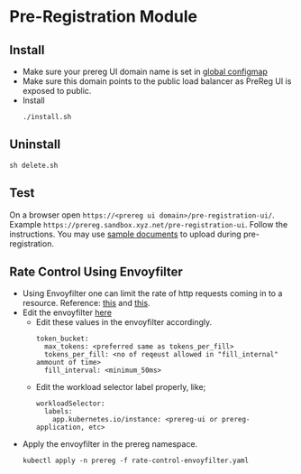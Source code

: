 # Pre-Registration Module

## Install

* Make sure your prereg UI domain name is set in [global configmap](../../cluster/global_configmap.yaml.sample)
* Make sure this domain points to the public load balancer as PreReg UI is exposed to public.
* Install
  ```
  ./install.sh
  ```

## Uninstall
```
sh delete.sh
```

## Test
On a browser open  `https://<prereg ui domain>/pre-registration-ui/`. Example `https://prereg.sandbox.xyz.net/pre-registration-ui`.  Follow the instructions.  You may use [sample documents](samples/) to upload during pre-registration.

## Rate Control Using Envoyfilter

- Using Envoyfilter one can limit the rate of http requests coming in to a resource. Reference: [this](https://istio.io/latest/docs/tasks/policy-enforcement/rate-limit/#local-rate-limit) and [this](https://www.envoyproxy.io/docs/envoy/latest/configuration/http/http_filters/local_rate_limit_filter).
- Edit the envoyfilter [here](./rate-control-envoyfilter.yaml)
  - Edit these values in the envoyfilter accordingly.
    ```
    token_bucket:
      max_tokens: <preferred same as tokens_per_fill>
      tokens_per_fill: <no of reqeust allowed in "fill_internal" ammount of time>
      fill_interval: <minimum_50ms>
    ```
  - Edit the workload selector label properly, like;
    ```
    workloadSelector:
      labels:
        app.kubernetes.io/instance: <prereg-ui or prereg-application, etc>
    ```
- Apply the envoyfilter in the prereg namespace.
  ```
  kubectl apply -n prereg -f rate-control-envoyfilter.yaml
  ```
